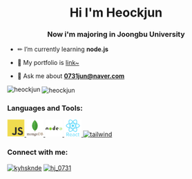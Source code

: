<h1 align="center">Hi I'm Heockjun</h1>
<h3 align="center">Now i'm majoring in Joongbu University</h3>



- ✏ I’m currently learning **node.js**

- 📝 My portfolio is [link~](link~)

- 💬 Ask me about **0731jun@naver.com**


<p><img align="left" src="https://github-readme-stats.vercel.app/api/top-langs?username=heockjun&show_icons=true&locale=en&layout=compact" alt="heockjun" /></p>
<p>&nbsp;<img align="center" src="https://github-readme-stats.vercel.app/api?username=heockjun&show_icons=true&locale=en" alt="heockjun" /></p>




<h3 align="left">Languages and Tools:</h3>
<p align="left"> <a href="https://developer.mozilla.org/en-US/docs/Web/JavaScript" target="_blank" rel="noreferrer"> <img src="https://raw.githubusercontent.com/devicons/devicon/master/icons/javascript/javascript-original.svg" alt="javascript" width="40" height="40"/> </a> <a href="https://www.mongodb.com/" target="_blank" rel="noreferrer"> <img src="https://raw.githubusercontent.com/devicons/devicon/master/icons/mongodb/mongodb-original-wordmark.svg" alt="mongodb" width="40" height="40"/> </a> <a href="https://nodejs.org" target="_blank" rel="noreferrer"> <img src="https://raw.githubusercontent.com/devicons/devicon/master/icons/nodejs/nodejs-original-wordmark.svg" alt="nodejs" width="40" height="40"/> </a> <a href="https://reactjs.org/" target="_blank" rel="noreferrer"> <img src="https://raw.githubusercontent.com/devicons/devicon/master/icons/react/react-original-wordmark.svg" alt="react" width="40" height="40"/> </a> <a href="https://tailwindcss.com/" target="_blank" rel="noreferrer"> <img src="https://www.vectorlogo.zone/logos/tailwindcss/tailwindcss-icon.svg" alt="tailwind" width="40" height="40"/> </a> </p>

<h3 align="left">Connect with me:</h3>
<p align="left">
<a href="https://instagram.com/kyhsknde" target="blank"><img align="center" src="https://raw.githubusercontent.com/rahuldkjain/github-profile-readme-generator/master/src/images/icons/Social/instagram.svg" alt="kyhsknde" height="40" width="40" /></a>
<a href="https://discord.gg/hj_0731" target="blank"><img align="center" src="https://raw.githubusercontent.com/rahuldkjain/github-profile-readme-generator/master/src/images/icons/Social/discord.svg" alt="hj_0731" height="40" width="40" /></a>
</p>

